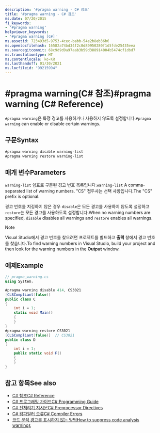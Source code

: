 ```yaml
---
description: '#pragma warning - C# 참조'
title: '#pragma warning - C# 참조'
ms.date: 07/20/2015
f1_keywords:
- '#pragma warning'
helpviewer_keywords:
- '#pragma warning [C#]'
ms.assetid: 723493d5-9753-4cec-babb-54e2b8eb36b6
ms.openlocfilehash: 16582a74bd34f2c0d89950280f1d5fde25435eea
ms.sourcegitcommit: 68c9d9d9a97aab3b59d388914004b5474cf1dbd7
ms.translationtype: HT
ms.contentlocale: ko-KR
ms.lasthandoff: 01/30/2021
ms.locfileid: "99215994"
---
```

# <a name="pragma-warning-c-reference"></a><span data-ttu-id="13b44-103">#pragma warning(C# 참조)</span><span class="sxs-lookup"><span data-stu-id="13b44-103">#pragma warning (C# Reference)</span></span>

<span data-ttu-id="13b44-104">`#pragma warning`은 특정 경고를 사용하거나 사용하지 않도록 설정합니다.</span><span class="sxs-lookup"><span data-stu-id="13b44-104">`#pragma warning` can enable or disable certain warnings.</span></span>

## <a name="syntax"></a><span data-ttu-id="13b44-105">구문</span><span class="sxs-lookup"><span data-stu-id="13b44-105">Syntax</span></span>

```csharp
#pragma warning disable warning-list
#pragma warning restore warning-list
```

## <a name="parameters"></a><span data-ttu-id="13b44-106">매개 변수</span><span class="sxs-lookup"><span data-stu-id="13b44-106">Parameters</span></span>

 <span data-ttu-id="13b44-107">`warning-list` 쉼표로 구분된 경고 번호 목록입니다.</span><span class="sxs-lookup"><span data-stu-id="13b44-107">`warning-list` A comma-separated list of warning numbers.</span></span> <span data-ttu-id="13b44-108">"CS" 접두사는 선택 사항입니다.</span><span class="sxs-lookup"><span data-stu-id="13b44-108">The "CS" prefix is optional.</span></span>

 <span data-ttu-id="13b44-109">경고 번호를 지정하지 않은 경우 `disable`은 모든 경고를 사용하지 않도록 설정하고 `restore`는 모든 경고를 사용하도록 설정합니다.</span><span class="sxs-lookup"><span data-stu-id="13b44-109">When no warning numbers are specified, `disable` disables all warnings and `restore` enables all warnings.</span></span>

> [!NOTE]
> <span data-ttu-id="13b44-110">Visual Studio에서 경고 번호를 찾으려면 프로젝트를 빌드하고 **출력** 창에서 경고 번호를 찾습니다.</span><span class="sxs-lookup"><span data-stu-id="13b44-110">To find warning numbers in Visual Studio, build your project and then look for the warning numbers in the **Output** window.</span></span>

## <a name="example"></a><span data-ttu-id="13b44-111">예제</span><span class="sxs-lookup"><span data-stu-id="13b44-111">Example</span></span>

```csharp
// pragma_warning.cs
using System;

#pragma warning disable 414, CS3021
[CLSCompliant(false)]
public class C
{
    int i = 1;
    static void Main()
    {
    }
}
#pragma warning restore CS3021
[CLSCompliant(false)]  // CS3021
public class D
{
    int i = 1;
    public static void F()
    {
    }
}
```

## <a name="see-also"></a><span data-ttu-id="13b44-112">참고 항목</span><span class="sxs-lookup"><span data-stu-id="13b44-112">See also</span></span>

- [<span data-ttu-id="13b44-113">C# 참조</span><span class="sxs-lookup"><span data-stu-id="13b44-113">C# Reference</span></span>](../index.md)
- [<span data-ttu-id="13b44-114">C# 프로그래밍 가이드</span><span class="sxs-lookup"><span data-stu-id="13b44-114">C# Programming Guide</span></span>](../../programming-guide/index.md)
- [<span data-ttu-id="13b44-115">C# 전처리기 지시문</span><span class="sxs-lookup"><span data-stu-id="13b44-115">C# Preprocessor Directives</span></span>](./index.md)
- [<span data-ttu-id="13b44-116">C# 컴파일러 오류</span><span class="sxs-lookup"><span data-stu-id="13b44-116">C# Compiler Errors</span></span>](../compiler-messages/index.md)
- [<span data-ttu-id="13b44-117">코드 분석 경고를 표시하지 않는 방법</span><span class="sxs-lookup"><span data-stu-id="13b44-117">How to suppress code analysis warnings</span></span>](../../../fundamentals/code-analysis/suppress-warnings.md)
